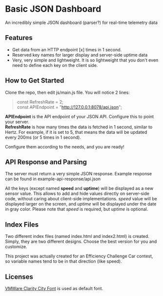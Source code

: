 
# Basic JSON Dashboard
An incredibly simple JSON dashboard (parser?) for real-time telemetry data  
  
## Features
- Get data from an HTTP endpoint [x] times in 1 second.
- Reserved key names for larger display and server-side uptime data
- Very, very simple and lightweight. It is so lightweight that you don't even need to define each key on the client side.  
  
###  
  
## How to Get Started  
  
Clone the repo, then edit js/main.js file. You will notice 2 lines:
> const RefreshRate = 2;  
> const APIEndpoint = "http://127.0.0.1:8078/api.json";  
  
**APIEndpoint** is the API endpoint of your JSON API. Configure this to point your server.  
**RefreshRate** is how many times the data is fetched in 1 second, similar to Hertz. For example, if it is set to 5, that means the data will be updated every 200ms (or 5 times in 1 second).  
  
Configure them according to the needs, and you are ready!  
  
## API Response and Parsing
  
The server must return a very simple JSON response. Example response can be found in example-api-response/api.json  
  
All the keys (except named **speed** and **uptime**) will be displayed as a new sensor value. This allows to add and hide values directly on server-side code, without caring about client-side implementations. *speed* value will be displayed larger on the screen, and *uptime* will be displayed under the date in gray color. Please note that *speed* is required, but *uptime* is optional.  
  
## Index Files
  
Two different index files (named index.html and index2.html) is created. Simply, they are two different designs. Choose the best version for you and customize.  
  
This project was actually created for an Efficiency Challenge Car contest, so variable names tend to be in that direction (like speed).
  
## Licenses  
  
[VMWare Clarity City Font](https://github.com/vmware/clarity-city) is used as default font.  
